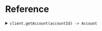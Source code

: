 # Reference
<details><summary><code>client.getAccount(accountId) -> Account</code></summary>
<dl>
<dd>

#### 🔌 Usage

<dl>
<dd>

<dl>
<dd>

```java
client.getAccount(accountId);
```
</dd>
</dl>
</dd>
</dl>

#### ⚙️ Parameters

<dl>
<dd>

<dl>
<dd>

**accountId:** `String` 
    
</dd>
</dl>
</dd>
</dl>


</dd>
</dl>
</details>
